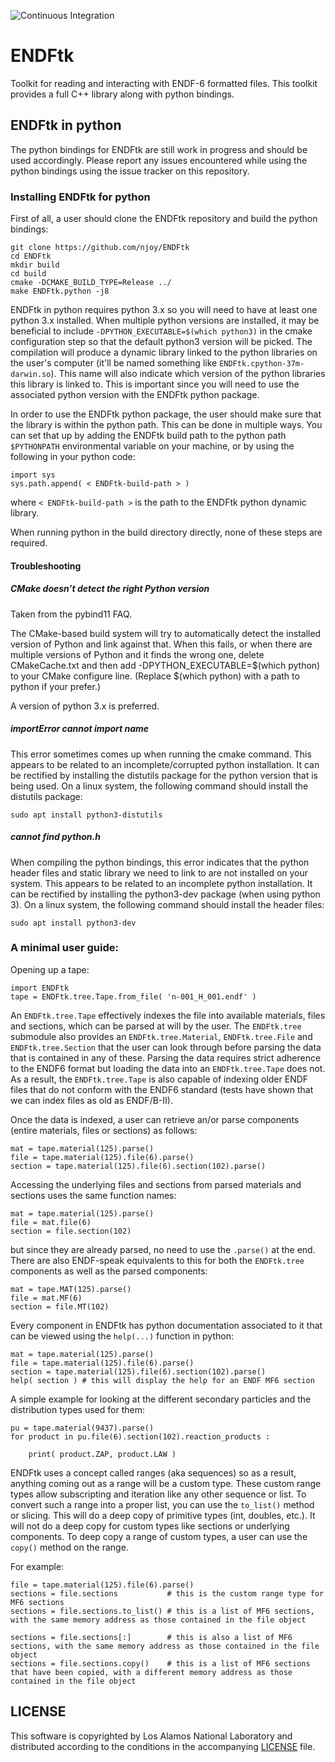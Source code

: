 ![Continuous Integration](https://github.com/njoy/ENDFtk/workflows/Continuous%20Integration/badge.svg)

# ENDFtk
Toolkit for reading and interacting with ENDF-6 formatted files. This toolkit provides a full C++ library along with python bindings.

## ENDFtk in python

The python bindings for ENDFtk are still work in progress and should be used accordingly. Please report any issues encountered while using the python bindings using the issue tracker on this repository.

### Installing ENDFtk for python

First of all, a user should clone the ENDFtk repository and build the python bindings:
```
git clone https://github.com/njoy/ENDFtk
cd ENDFtk
mkdir build
cd build
cmake -DCMAKE_BUILD_TYPE=Release ../
make ENDFtk.python -j8
```

ENDFtk in python requires python 3.x so you will need to have at least one python 3.x installed. When multiple python versions are installed, it may be beneficial to include ```-DPYTHON_EXECUTABLE=$(which python3)``` in the cmake configuration step so that the default python3 version will be picked. The compilation will produce a dynamic library linked to the python libraries on the user's computer (it'll be named something like `ENDFtk.cpython-37m-darwin.so`). This name will also indicate which version of the python libraries this library is linked to. This is important since you will need to use the associated python version with the ENDFtk python package.

In order to use the ENDFtk python package, the user should make sure that the library is within the python path. This can be done in multiple ways. You can set that up by adding the ENDFtk build path to the python path `$PYTHONPATH` environmental variable on your machine, or by using the following in your python code:
```
import sys
sys.path.append( < ENDFtk-build-path > )
```
where `< ENDFtk-build-path >` is the path to the ENDFtk python dynamic library.

When running python in the build directory directly, none of these steps are required.

#### Troubleshooting ####

##### CMake doesn’t detect the right Python version #####

Taken from the pybind11 FAQ.

The CMake-based build system will try to automatically detect the installed version of Python and link against that. When this fails, or when there are multiple versions of Python and it finds the wrong one, delete CMakeCache.txt and then add -DPYTHON_EXECUTABLE=$(which python) to your CMake configure line. (Replace $(which python) with a path to python if your prefer.)

A version of python 3.x is preferred.

##### importError cannot import name <sysconfig> #####

This error sometimes comes up when running the cmake command. This appears to be related to an incomplete/corrupted python installation. It can be rectified by installing the distutils package for the python version that is being used. On a linux system, the following command should install the distutils package:
```
sudo apt install python3-distutils
```

##### cannot find python.h #####

When compiling the python bindings, this error indicates that the python header files and static library we need to link to are not installed on your system. This appears to be related to an incomplete python installation. It can be rectified by installing the python3-dev package (when using python 3). On a linux system, the following command should install the header files:
```
sudo apt install python3-dev
```

### A minimal user guide:

Opening up a tape:
```
import ENDFtk
tape = ENDFtk.tree.Tape.from_file( 'n-001_H_001.endf' )
```

An `ENDFtk.tree.Tape` effectively indexes the file into available materials, files and sections, which can be parsed at will by the user. The `ENDFtk.tree` submodule also provides an `ENDFtk.tree.Material`, `ENDFtk.tree.File` and `ENDFtk.tree.Section` that the user can look through before parsing the data that is contained in any of these. Parsing the data requires strict adherence to the ENDF6 format but loading the data into an `ENDFtk.tree.Tape` does not. As a result, the `ENDFtk.tree.Tape` is also capable of indexing older ENDF files that do not conform with the ENDF6 standard (tests have shown that we can index files as old as ENDF/B-II).

Once the data is indexed, a user can retrieve an/or parse components (entire materials, files or sections) as follows:
```
mat = tape.material(125).parse()
file = tape.material(125).file(6).parse()
section = tape.material(125).file(6).section(102).parse()
```

Accessing the underlying files and sections from parsed materials and sections uses the same function names:
```
mat = tape.material(125).parse()
file = mat.file(6)
section = file.section(102)
```
but since they are already parsed, no need to use the `.parse()` at the end. There are also ENDF-speak equivalents to this for both the `ENDFtk.tree` components as well as the parsed components:
```
mat = tape.MAT(125).parse()
file = mat.MF(6)
section = file.MT(102)
```

Every component in ENDFtk has python documentation associated to it that can be viewed using the `help(...)` function in python:
```
mat = tape.material(125).parse()
file = tape.material(125).file(6).parse()
section = tape.material(125).file(6).section(102).parse()
help( section ) # this will display the help for an ENDF MF6 section
```

A simple example for looking at the different secondary particles and the distribution types used for them:
```
pu = tape.material(9437).parse()
for product in pu.file(6).section(102).reaction_products :

    print( product.ZAP, product.LAW )
```

ENDFtk uses a concept called ranges (aka sequences) so as a result, anything coming out as a range will be a custom type. These custom range types allow subscripting and iteration like any other sequence or list. To convert such a range into a proper list, you can use the `to_list()` method or slicing. This will do a deep copy of primitive types (int, doubles, etc.). It will not do a deep copy for custom types like sections or underlying components. To deep copy a range of custom types, a user can use the `copy()` method on the range.

For example:
```
file = tape.material(125).file(6).parse()
sections = file.sections           # this is the custom range type for MF6 sections
sections = file.sections.to_list() # this is a list of MF6 sections, with the same memory address as those contained in the file object

sections = file.sections[:]        # this is also a list of MF6 sections, with the same memory address as those contained in the file object
sections = file.sections.copy()    # this is a list of MF6 sections that have been copied, with a different memory address as those contained in the file object
```

## LICENSE
This software is copyrighted by Los Alamos National Laboratory and distributed
according to the conditions in the accompanying [LICENSE](LICENSE) file.
